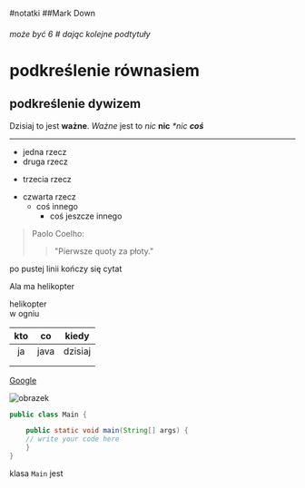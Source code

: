 #notatki
##Mark Down
###### może być 6 \# dając kolejne podtytuły

podkreślenie równasiem
=======
podkreślenie dywizem
------
Dzisiaj to jest **ważne**.
*Ważne* jest to
_nic_
__nic__
_*nic_
___coś___

---

+ jedna rzecz
+ druga rzecz
* trzecia rzecz
- czwarta rzecz
  * coś innego
    * coś jeszcze innego
    
> Paolo Coelho:
>> "Pierwsze quoty za płoty."

po pustej linii kończy się cytat

Ala
ma
helikopter  

helikopter  
w ogniu

| kto |  co  |  kiedy
:----:|:----:|----
ja| java | dzisiaj
|||
|||

[Google](http://google.com)

![obrazek](https://media.mutualart.com/Images/2016_10/27/16/163325498/934da6f5-ef64-4e7c-a06e-69e6c43210d0_570.Jpeg)


```java
public class Main {

    public static void main(String[] args) {
	// write your code here
    }
}
```


klasa `Main` jest